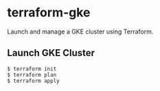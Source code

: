 # terraform-gke

Launch and manage a GKE cluster using Terraform.

## Launch GKE Cluster

```
$ terraform init
$ terraform plan
$ terraform apply
```
